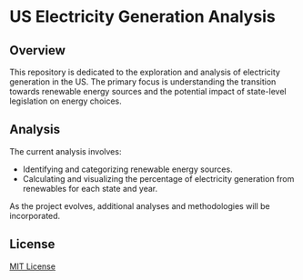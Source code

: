 # US Electricity Generation Analysis

## Overview

This repository is dedicated to the exploration and analysis of electricity generation in the US. The primary focus is understanding the transition towards renewable energy sources and the potential impact of state-level legislation on energy choices.

## Analysis

The current analysis involves:

- Identifying and categorizing renewable energy sources.
- Calculating and visualizing the percentage of electricity generation from renewables for each state and year.

As the project evolves, additional analyses and methodologies will be incorporated. 

## License

[MIT License](LICENSE)

